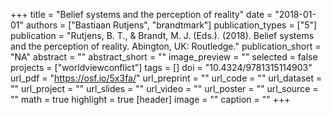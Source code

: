 +++
title = "Belief systems and the perception of reality"
date = "2018-01-01"
authors = ["Bastiaan Rutjens", "brandtmark"]
publication_types = ["5"]
publication = "Rutjens, B. T., & Brandt, M. J. (Eds.). (2018). Belief systems and the perception of reality. Abington, UK: Routledge."
publication_short = "NA"
abstract = ""
abstract_short = ""
image_preview = ""
selected = false
projects = ["worldviewconflict"]
tags = []
doi = "10.4324/9781315114903"
url_pdf = "https://osf.io/5x3fa/"
url_preprint = ""
url_code = ""
url_dataset = ""
url_project = ""
url_slides = ""
url_video = ""
url_poster = ""
url_source = ""
math = true
highlight = true
[header]
image = ""
caption = ""
+++
